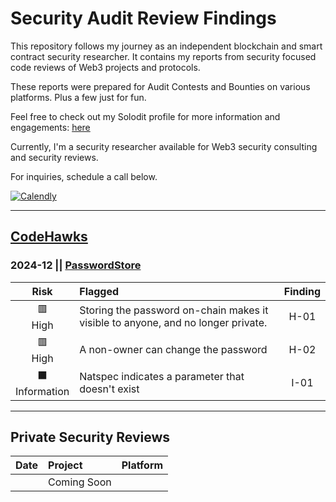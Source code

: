 # Security Audit Review Findings

This repository follows my journey as an independent blockchain and smart contract security researcher. It contains my reports from security focused code reviews of Web3 projects and protocols.

These reports were prepared for Audit Contests and Bounties on various platforms. Plus a few just for fun. 

Feel free to check out my Solodit profile for more information and engagements: [here](https://profiles.cyfrin.io/u/cryptoauntie)

Currently, I'm a security researcher available for Web3 security consulting and security reviews. 

For inquiries, schedule a call below. 

[![Calendly](https://img.shields.io/badge/Schedule%20a%20Call-Book%20Now-00A2FF?style=for-the-badge&logo=Calendly&logoColor=white)](https://calendly.com/cryptoauntie/scs30)  

---

## [CodeHawks](https://codehawks.cyfrin.io/)

### 2024-12 || [PasswordStore](https://github.com/cryptoauntie/security-audits/blob/main/audit%20reports/PasswordStore/ps_findingsreport.pdf) 

| Risk | Flagged | Finding |
| :---: | :--- | :---: |
| 🟥<br>High | Storing the password on-chain makes it visible to anyone, and no longer private. | H-01 |
| 🟥<br>High | A non-owner can change the password | H-02 |
| ⬛<br>Information | Natspec indicates a parameter that doesn't exist | I-01 |


---

## Private Security Reviews

| Date | Project | Platform |
| :---: | :--- | :--- |
|  | Coming Soon 
